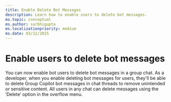```yaml
---
title: Enable Delete Bot Messages
description: Learn how to enable users to delete bot messages.
ms.topic: conceptual
ms.author: surbhigupta
ms.localizationpriority: medium
ms.date: 03/12/2025
---
```


# Enable users to delete bot messages

You can now enable bot users to delete bot messages in a group chat. As a developer, when you enable deleting bot messages for users, they'll be able to delete Group Copilot bot messages in chat threads to remove unintended or sensitive content. All users in any chat can delete messages using the ‘Delete’ option in the overflow menu.
